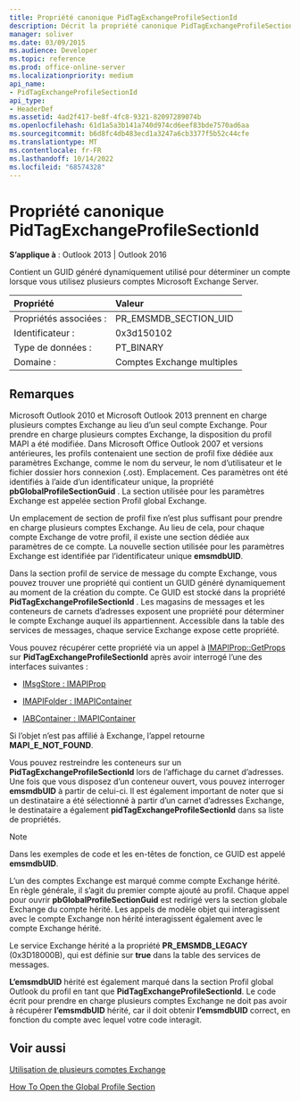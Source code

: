 ```yaml
---
title: Propriété canonique PidTagExchangeProfileSectionId
description: Décrit la propriété canonique PidTagExchangeProfileSectionId, qui contient un GUID généré dynamiquement.
manager: soliver
ms.date: 03/09/2015
ms.audience: Developer
ms.topic: reference
ms.prod: office-online-server
ms.localizationpriority: medium
api_name:
- PidTagExchangeProfileSectionId
api_type:
- HeaderDef
ms.assetid: 4ad2f417-be8f-4fc8-9321-82097289074b
ms.openlocfilehash: 61d1a5a3b141a740d974cd6eef83bde7570ad6aa
ms.sourcegitcommit: b6d8fc4db483ecd1a3247a6cb3377f5b52c44cfe
ms.translationtype: MT
ms.contentlocale: fr-FR
ms.lasthandoff: 10/14/2022
ms.locfileid: "68574328"
---
```

# <a name="pidtagexchangeprofilesectionid-canonical-property"></a>Propriété canonique PidTagExchangeProfileSectionId

  
  
**S’applique à** : Outlook 2013 | Outlook 2016 
  
Contient un GUID généré dynamiquement utilisé pour déterminer un compte lorsque vous utilisez plusieurs comptes Microsoft Exchange Server.
  
|Propriété |Valeur |
|:-----|:-----|
|Propriétés associées :  <br/> |PR_EMSMDB_SECTION_UID  <br/> |
|Identificateur :  <br/> |0x3d150102  <br/> |
|Type de données :  <br/> |PT_BINARY  <br/> |
|Domaine :  <br/> |Comptes Exchange multiples  <br/> |
   
## <a name="remarks"></a>Remarques

Microsoft Outlook 2010 et Microsoft Outlook 2013 prennent en charge plusieurs comptes Exchange au lieu d’un seul compte Exchange. Pour prendre en charge plusieurs comptes Exchange, la disposition du profil MAPI a été modifiée. Dans Microsoft Office Outlook 2007 et versions antérieures, les profils contenaient une section de profil fixe dédiée aux paramètres Exchange, comme le nom du serveur, le nom d’utilisateur et le fichier dossier hors connexion (.ost). Emplacement. Ces paramètres ont été identifiés à l’aide d’un identificateur unique, la propriété **pbGlobalProfileSectionGuid** . La section utilisée pour les paramètres Exchange est appelée section Profil global Exchange. 
  
Un emplacement de section de profil fixe n’est plus suffisant pour prendre en charge plusieurs comptes Exchange. Au lieu de cela, pour chaque compte Exchange de votre profil, il existe une section dédiée aux paramètres de ce compte. La nouvelle section utilisée pour les paramètres Exchange est identifiée par l’identificateur unique **emsmdbUID**.
  
Dans la section profil de service de message du compte Exchange, vous pouvez trouver une propriété qui contient un GUID généré dynamiquement au moment de la création du compte. Ce GUID est stocké dans la propriété **PidTagExchangeProfileSectionId** . Les magasins de messages et les conteneurs de carnets d’adresses exposent une propriété pour déterminer le compte Exchange auquel ils appartiennent. Accessible dans la table des services de messages, chaque service Exchange expose cette propriété. 
  
Vous pouvez récupérer cette propriété via un appel à [IMAPIProp::GetProps](imapiprop-getprops.md) sur **PidTagExchangeProfileSectionId** après avoir interrogé l’une des interfaces suivantes : 
  
- [IMsgStore : IMAPIProp](imsgstoreimapiprop.md)
    
- [IMAPIFolder : IMAPIContainer](imapifolderimapicontainer.md)
    
- [IABContainer : IMAPIContainer](iabcontainerimapicontainer.md)
    
Si l’objet n’est pas affilié à Exchange, l’appel retourne **MAPI_E_NOT_FOUND**.
  
Vous pouvez restreindre les conteneurs sur un **PidTagExchangeProfileSectionId** lors de l’affichage du carnet d’adresses. Une fois que vous disposez d’un conteneur ouvert, vous pouvez interroger **emsmdbUID** à partir de celui-ci. Il est également important de noter que si un destinataire a été sélectionné à partir d’un carnet d’adresses Exchange, le destinataire a également **pidTagExchangeProfileSectionId** dans sa liste de propriétés. 
  
> [!NOTE]
> Dans les exemples de code et les en-têtes de fonction, ce GUID est appelé **emsmdbUID**. 
  
L’un des comptes Exchange est marqué comme compte Exchange hérité. En règle générale, il s’agit du premier compte ajouté au profil. Chaque appel pour ouvrir **pbGlobalProfileSectionGuid** est redirigé vers la section globale Exchange du compte hérité. Les appels de modèle objet qui interagissent avec le compte Exchange non hérité interagissent également avec le compte Exchange hérité. 
  
Le service Exchange hérité a la propriété **PR_EMSMDB_LEGACY** (0x3D18000B), qui est définie sur **true** dans la table des services de messages. 
  
**L’emsmdbUID** hérité est également marqué dans la section Profil global Outlook du profil en tant que **PidTagExchangeProfileSectionId**. Le code écrit pour prendre en charge plusieurs comptes Exchange ne doit pas avoir à récupérer **l’emsmdbUID** hérité, car il doit obtenir **l’emsmdbUID** correct, en fonction du compte avec lequel votre code interagit.
  
## <a name="see-also"></a>Voir aussi



[Utilisation de plusieurs comptes Exchange](using-multiple-exchange-accounts.md)


[How To Open the Global Profile Section](/training/paths/configure-user-device-profiles/)
